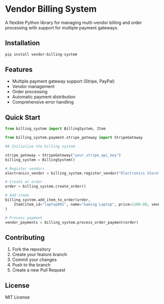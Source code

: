 # Vendor Billing System

A flexible Python library for managing multi-vendor billing and order processing with support for multiple payment gateways.

## Installation
```bash
pip install vendor-billing-system
```

## Features
- Multiple payment gateway support (Stripe, PayPal)
- Vendor management
- Order processing
- Automatic payment distribution
- Comprehensive error handling

## Quick Start
```python
from billing_system import BillingSystem, Item

from billing_system.payment.stripe_gateway import StripeGateway

## Initialize the billing system

stripe_gateway = StripeGateway("your_stripe_api_key")
billing_system = BillingSystem()

# Register vendors
electronics_vendor = billing_system.register_vendor("Electronics Store")

# Create an order
order = billing_system.create_order()

# Add items
billing_system.add_item_to_order(order, 
    Item(item_id="laptop001", name="Gaming Laptop", price=1200.00, vendor_id=electronics_vendor)
)

# Process payment
vendor_payments = billing_system.process_order_payment(order)
```

## Contributing
1. Fork the repository
2. Create your feature branch
3. Commit your changes
4. Push to the branch
5. Create a new Pull Request

## License
MIT License
```